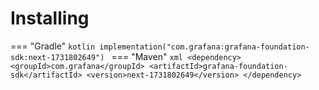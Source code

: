 # Installing

=== "Gradle"
    ```kotlin
    implementation("com.grafana:grafana-foundation-sdk:next-1731802649")
    ```
=== "Maven"
    ```xml
    <dependency>
        <groupId>com.grafana</groupId>
        <artifactId>grafana-foundation-sdk</artifactId>
        <version>next-1731802649</version>
    </dependency>
    ```
